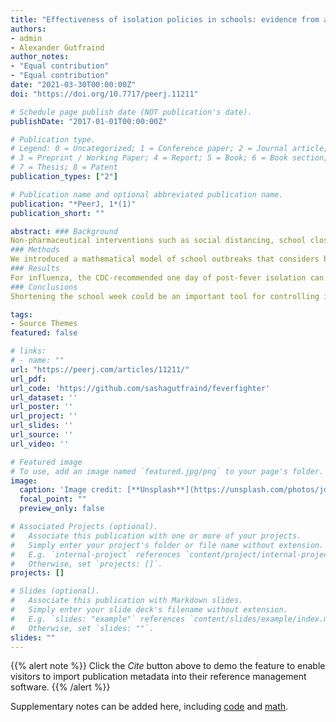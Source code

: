 ```yaml
---
title: "Effectiveness of isolation policies in schools: evidence from a mathematical model of influenza and COVID-19"
authors:
- admin
- Alexander Gutfraind
author_notes:
- "Equal contribution"
- "Equal contribution"
date: "2021-03-30T00:00:00Z"
doi: "https://doi.org/10.7717/peerj.11211"

# Schedule page publish date (NOT publication's date).
publishDate: "2017-01-01T00:00:00Z"

# Publication type.
# Legend: 0 = Uncategorized; 1 = Conference paper; 2 = Journal article;
# 3 = Preprint / Working Paper; 4 = Report; 5 = Book; 6 = Book section;
# 7 = Thesis; 8 = Patent
publication_types: ["2"]

# Publication name and optional abbreviated publication name.
publication: "*PeerJ, 1*(1)"
publication_short: ""

abstract: ### Background  
Non-pharmaceutical interventions such as social distancing, school closures and travel restrictions are often implemented to control outbreaks of infectious diseases. For influenza in schools, the Center of Disease Control (CDC) recommends that febrile students remain isolated at home until they have been fever-free for at least one day and a related policy is recommended for SARS-CoV-2 (COVID-19). Other authors proposed using a school week of four or fewer days of in-person instruction for all students to reduce transmission. However, there is limited evidence supporting the effectiveness of these interventions.  
### Methods  
We introduced a mathematical model of school outbreaks that considers both intervention methods. Our model accounts for the school structure and schedule, as well as the time-progression of fever symptoms and viral shedding. The model was validated on outbreaks of seasonal and pandemic influenza and COVID-19 in schools. It was then used to estimate the outbreak curves and the proportion of the population infected (attack rate) under the proposed interventions.
### Results
For influenza, the CDC-recommended one day of post-fever isolation can reduce the attack rate by a median (interquartile range) of 29 (13–59)%. With 2 days of post-fever isolation the attack rate could be reduced by 70 (55–85)%. Alternatively, shortening the school week to 4 and 3 days reduces the attack rate by 73 (64–88)% and 93 (91–97)%, respectively. For COVID-19, application of post-fever isolation policy was found to be less effective and reduced the attack rate by 10 (5–17)% for a 2-day isolation policy and by 14 (5–26)% for 14 days. A 4-day school week would reduce the median attack rate in a COVID-19 outbreak by 57 (52–64)%, while a 3-day school week would reduce it by 81 (79–83)%. In both infections, shortening the school week significantly reduced the duration of outbreaks.  
### Conclusions
Shortening the school week could be an important tool for controlling influenza and COVID-19 in schools and similar settings. Additionally, the CDC-recommended post-fever isolation policy for influenza could be enhanced by requiring two days of isolation instead of one.  

tags:
- Source Themes
featured: false

# links:
# - name: ""
url: "https://peerj.com/articles/11211/"
url_pdf: 
url_code: 'https://github.com/sashagutfraind/feverfighter'
url_dataset: ''
url_poster: ''
url_project: ''
url_slides: ''
url_source: ''
url_video: ''

# Featured image
# To use, add an image named `featured.jpg/png` to your page's folder. 
image:
  caption: 'Image credit: [**Unsplash**](https://unsplash.com/photos/jdD8gXaTZsc)'
  focal_point: ""
  preview_only: false

# Associated Projects (optional).
#   Associate this publication with one or more of your projects.
#   Simply enter your project's folder or file name without extension.
#   E.g. `internal-project` references `content/project/internal-project/index.md`.
#   Otherwise, set `projects: []`.
projects: []

# Slides (optional).
#   Associate this publication with Markdown slides.
#   Simply enter your slide deck's filename without extension.
#   E.g. `slides: "example"` references `content/slides/example/index.md`.
#   Otherwise, set `slides: ""`.
slides: ""
---
```


{{% alert note %}}
Click the *Cite* button above to demo the feature to enable visitors to import publication metadata into their reference management software.
{{% /alert %}}

Supplementary notes can be added here, including [code](https://github.com/sashagutfraind/feverfighter) and [math](https://peerj.com/articles/11211/#supplemental-information).
